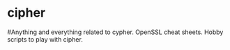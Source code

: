 # cipher
#Anything and everything related to cypher.
OpenSSL cheat sheets.
Hobby scripts to play with cipher.
